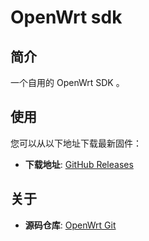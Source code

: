 # OpenWrt sdk

## 简介
一个自用的 OpenWrt SDK 。

## 使用
您可以从以下地址下载最新固件：

- **下载地址**: [GitHub Releases](https://github.com/apoiston/openwrt-archive/releases)

## 关于
- **源码仓库**: [OpenWrt Git](https://git.openwrt.org/openwrt/openwrt.git)
